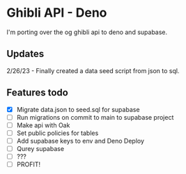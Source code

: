 # Ghibli API - Deno

I'm porting over the og ghibli api to deno and supabase.

## Updates

2/26/23 - Finally created a data seed script from json to sql.

## Features todo

- [x] Migrate data.json to seed.sql for supabase
- [ ] Run migrations on commit to main to supabase project
- [ ] Make api with Oak
- [ ] Set public policies for tables
- [ ] Add supabase keys to env and Deno Deploy
- [ ] Qurey supabase
- [ ] ???
- [ ] PROFIT!
